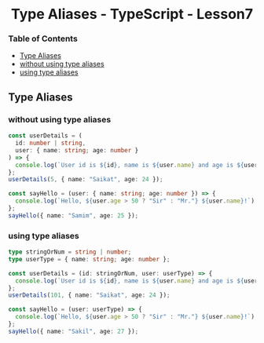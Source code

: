 <br />
 <p align="center">
    <h1 align="center"> Type Aliases - TypeScript - Lesson7 </h1>
</p>

<!-- TABLE OF CONTENTS -->

### Table of Contents

- [Type Aliases](#type-aliases)
- [without using type aliases](#without-using-type-aliases)
- [using type aliases](#using-type-aliases)

## Type Aliases

### without using type aliases

```typescript
const userDetails = (
  id: number | string,
  user: { name: string; age: number }
) => {
  console.log(`User id is ${id}, name is ${user.name} and age is ${user.age}`);
};
userDetails(5, { name: "Saikat", age: 24 });

const sayHello = (user: { name: string; age: number }) => {
  console.log(`Hello, ${user.age > 50 ? "Sir" : "Mr."} ${user.name}!`);
};
sayHello({ name: "Samim", age: 25 });
```

### using type aliases

```typescript
type stringOrNum = string | number;
type userType = { name: string; age: number };

const userDetails = (id: stringOrNum, user: userType) => {
  console.log(`User id is ${id}, name is ${user.name} and age is ${user.age}`);
};
userDetails(101, { name: "Saikat", age: 24 });

const sayHello = (user: userType) => {
  console.log(`Hello, ${user.age > 50 ? "Sir" : "Mr."} ${user.name}!`);
};
sayHello({ name: "Sakil", age: 27 });
```
